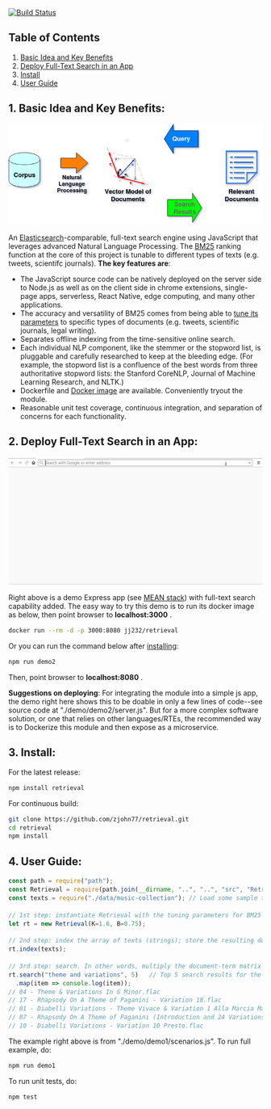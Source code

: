 [![Build Status](https://travis-ci.org/zjohn77/retrieval.svg?branch=master)](https://travis-ci.org/zjohn77/retrieval)

## Table of Contents
1. [Basic Idea and Key Benefits](#1-basic-idea-and-key-benefits)
2. [Deploy Full-Text Search in an App](#2-deploy-full-text-search-in-an-app)
3. [Install](#3-install)
4. [User Guide](#4-user-guide)

## 1. Basic Idea and Key Benefits:
![alt text](diagram.png "Project Diagram")

An [Elasticsearch](https://www.elastic.co/guide/en/elasticsearch/reference/current/index-modules-similarity.html)-comparable, full-text search engine using JavaScript that leverages advanced Natural Language Processing. The [BM25](https://nlp.stanford.edu/IR-book/html/htmledition/okapi-bm25-a-non-binary-model-1.html) ranking function at the core of this project is tunable to different types of texts (e.g. tweets, scientifc journals). **The key features are**: 

* The JavaScript source code can be natively deployed on the server side to Node.js as well as on the client side in chrome extensions, single-page apps, serverless, React Native, edge computing, and many other applications.
* The accuracy and versatility of BM25 comes from being able to [tune its parameters](https://www.elastic.co/blog/practical-bm25-part-3-considerations-for-picking-b-and-k1-in-elasticsearch) to specific types of documents (e.g. tweets, scientific journals, legal writing).
* Separates offline indexing from the time-sensitive online search.
* Each individual NLP component, like the stemmer or the stopword list, is pluggable and carefully researched to keep at the bleeding edge. (For example, the stopword list is a confluence of the best words from three authoritative stopword lists: the Stanford CoreNLP, Journal of Machine Learning Research, and NLTK.)
* Dockerfile and [Docker image](https://hub.docker.com/r/jj232/retrieval) are available. Conveniently tryout the module.
* Reasonable unit test coverage, continuous integration, and separation of concerns for each functionality.

## 2. Deploy Full-Text Search in an App:
![demo2](demo2.gif "demo2")


Right above is a demo Express app (see [MEAN stack](http://mean.io/)) with full-text search capability added. The easy way to try this demo is to run its docker image as below, then point browser to **localhost:3000** . 
```bash
docker run --rm -d -p 3000:8080 jj232/retrieval
```

Or you can run the command below after [installing](#3-install):
```bash
npm run demo2
```
Then, point browser to **localhost:8080** . 

**Suggestions on deploying**: For integrating the module into a simple js app, the demo right here shows this to be doable in only a few lines of code--see source code at "./demo/demo2/server.js". But for a more complex software solution, or one that relies on other languages/RTEs, the recommended way is to Dockerize this module and then expose as a microservice.

## 3. Install:
For the latest release:
```bash
npm install retrieval
```

For continuous build:
```bash
git clone https://github.com/zjohn77/retrieval.git
cd retrieval
npm install
```

## 4. User Guide:
```js
const path = require("path");
const Retrieval = require(path.join(__dirname, "..", "..", "src", "Retrieval.js"));
const texts = require("./data/music-collection"); // Load some sample texts to search.

// 1st step: instantiate Retrieval with the tuning parameters for BM25 that attenuate term frequency.
let rt = new Retrieval(K=1.6, B=0.75);

// 2nd step: index the array of texts (strings); store the resulting document-term matrix.
rt.index(texts);

// 3rd step: search. In other words, multiply the document-term matrix and the indicator vector representing the query.
rt.search("theme and variations", 5)   // Top 5 search results for the query 'theme and variations'
  .map(item => console.log(item));
// 04 - Theme & Variations In G Minor.flac
// 17 - Rhapsody On A Theme of Paganini - Variation 18.flac
// 01 - Diabelli Variations - Theme Vivace & Variation 1 Alla Marcia Maestoso.flac
// 07 - Rhapsody On A Theme of Paganini (Introduction and 24 Variations).flac
// 10 - Diabelli Variations - Variation 10 Presto.flac
```
The example right above is from "./demo/demo1/scenarios.js". To run full example, do:
```bash
npm run demo1
```
To run unit tests, do:
```bash
npm test
```